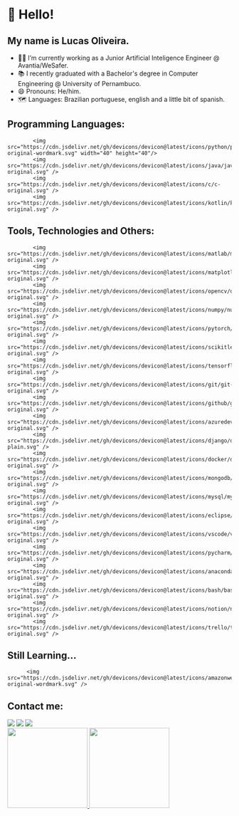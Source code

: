 # 👋 Hello! 
## My name is Lucas Oliveira. 

- 🧑‍💻 I’m currently working as a Junior Artificial Inteligence Engineer @ Avantia/WeSafer.
- 📚 I recently graduated with a Bachelor's degree in Computer Engineering @ University of Pernambuco.
- 😄 Pronouns: He/him.
- 🗺️ Languages: Brazilian portuguese, english and a little bit of spanish.

## Programming Languages:

            <img src="https://cdn.jsdelivr.net/gh/devicons/devicon@latest/icons/python/python-original-wordmark.svg" width="40" height="40"/>
            <img src="https://cdn.jsdelivr.net/gh/devicons/devicon@latest/icons/java/java-original.svg" />
            <img src="https://cdn.jsdelivr.net/gh/devicons/devicon@latest/icons/c/c-original.svg" />
            <img src="https://cdn.jsdelivr.net/gh/devicons/devicon@latest/icons/kotlin/kotlin-original.svg" />
            
## Tools, Technologies and Others:

            <img src="https://cdn.jsdelivr.net/gh/devicons/devicon@latest/icons/matlab/matlab-original.svg" />
            <img src="https://cdn.jsdelivr.net/gh/devicons/devicon@latest/icons/matplotlib/matplotlib-original.svg" />
            <img src="https://cdn.jsdelivr.net/gh/devicons/devicon@latest/icons/opencv/opencv-original.svg" />
            <img src="https://cdn.jsdelivr.net/gh/devicons/devicon@latest/icons/numpy/numpy-original.svg" />
            <img src="https://cdn.jsdelivr.net/gh/devicons/devicon@latest/icons/pytorch/pytorch-original.svg" />
            <img src="https://cdn.jsdelivr.net/gh/devicons/devicon@latest/icons/scikitlearn/scikitlearn-original.svg" />
            <img src="https://cdn.jsdelivr.net/gh/devicons/devicon@latest/icons/tensorflow/tensorflow-original.svg" /> 
            <img src="https://cdn.jsdelivr.net/gh/devicons/devicon@latest/icons/git/git-original.svg" />
            <img src="https://cdn.jsdelivr.net/gh/devicons/devicon@latest/icons/github/github-original.svg" />
            <img src="https://cdn.jsdelivr.net/gh/devicons/devicon@latest/icons/azuredevops/azuredevops-original.svg" />
            <img src="https://cdn.jsdelivr.net/gh/devicons/devicon@latest/icons/django/django-plain.svg" />
            <img src="https://cdn.jsdelivr.net/gh/devicons/devicon@latest/icons/docker/docker-original.svg" />
            <img src="https://cdn.jsdelivr.net/gh/devicons/devicon@latest/icons/mongodb/mongodb-original.svg" />
            <img src="https://cdn.jsdelivr.net/gh/devicons/devicon@latest/icons/mysql/mysql-original.svg" />
            <img src="https://cdn.jsdelivr.net/gh/devicons/devicon@latest/icons/eclipse/eclipse-original.svg" />
            <img src="https://cdn.jsdelivr.net/gh/devicons/devicon@latest/icons/vscode/vscode-original.svg" />
            <img src="https://cdn.jsdelivr.net/gh/devicons/devicon@latest/icons/pycharm/pycharm-original.svg" />
            <img src="https://cdn.jsdelivr.net/gh/devicons/devicon@latest/icons/anaconda/anaconda-original.svg" />
            <img src="https://cdn.jsdelivr.net/gh/devicons/devicon@latest/icons/bash/bash-original.svg" />
            <img src="https://cdn.jsdelivr.net/gh/devicons/devicon@latest/icons/notion/notion-original.svg" />
            <img src="https://cdn.jsdelivr.net/gh/devicons/devicon@latest/icons/trello/trello-original.svg" />   

## Still Learning... 
          
          <img src="https://cdn.jsdelivr.net/gh/devicons/devicon@latest/icons/amazonwebservices/amazonwebservices-original-wordmark.svg" />     
          
## Contact me:

<div>
<a href="https://instagram.com/lucazords" target="_blank"><img loading="lazy" src="https://img.shields.io/badge/-Instagram-%23E4405F?style=for-the-badge&logo=instagram&logoColor=white" target="_blank"></a>
<a href = "mailto:lucassooliveira.13@gmail.com"><img loading="lazy" src="https://img.shields.io/badge/Gmail-D14836?style=for-the-badge&logo=gmail&logoColor=white" target="_blank"></a>
<a href="https://www.linkedin.com/in/lucas-oliveira-67620018a" target="_blank"><img loading="lazy" src="https://img.shields.io/badge/-LinkedIn-%230077B5?style=for-the-badge&logo=linkedin&logoColor=white" target="_blank"></a>   
</div>

<div>
<a href="https://github.com/lucasoliveira13">
<img loading="lazy" height="180em" src="https://github-readme-stats.vercel.app/api/top-langs/?username=seu-usuário-aqui&layout=compact&langs_count=7&theme=dracula"/>
<img loading="lazy" height="180em" src="https://github-readme-stats.vercel.app/api?username=seu-usuário-aqui&show_icons=true&theme=dracula&include_all_commits=true&count_private=true"/>
</div>
